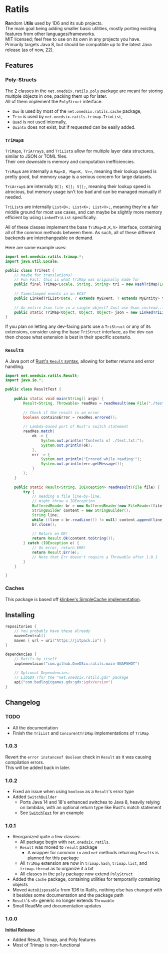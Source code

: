 # Ratils

**Ra**ndom U**tils** used by 1D6 and its sub projects.\
The main goal being adding smaller basic utilities, mostly porting existing features from other languages/frameworks.\
MIT licensed; feel free to use on its own in any projects you have.\
Primarily targets Java 8, but should be compatible up to the latest Java release (as of now, 22).

## Features

### Poly-Structs

The 2 classes in the `net.onedsix.ratils.poly` package are meant for storing multiple objects in one, packing them up for later.\
All of them implement the `PolyStruct` interface.

* `Duo` is used by most of the `net.onedsix.ratils.cache` package,
* `Trio` is used by `net.onedsix.ratils.trimap.TrioList`,
* `Quad` is not used internally,
* `Quinto` does not exist, but if requested can be easily added.

### `TriMap`s

`TriMap`s, `TriArray`s, and `TriList`s allow for multiple layer data structures, similar to JSON or TOML files.\
Their one downside is memory and computation inefficiencies.

`TriMap`s are internally a `Map<D, Map<K, V>>`, meaning their lookup speed is pretty good, but memory usage is a serious
concern for large datasets.

`TriArray`s are internally `D[]; K[]; V[];`, meaning their lookup speed is atrocious, but memory usage isn't too bad and
can be managed manually if needed.

`TriList`s are internally `List<D>; List<K>; List<V>;`, meaning they're a fair middle ground for most use cases, and can
maybe be slightly more memory efficient by using `LinkedTriList` specifically.

All of these classes implement the base `TriMap<D,K,V>` interface, containing all of the common methods between them.
As such, all of these different backends are interchangeable on demand.

Here are some example uses:
```java
import net.onedsix.ratils.trimap.*;
import java.util.Locale;

public class TriTest {
    // Maybe for translations?
    // Fun Fact: this is what TriMap was originally made for
    public final TriMap<Locale, String, String> tri = new HashTriMap(Locale.getDefault());
    
    // Timestamped events in an ECS?
    public LinkedTriList<Date, ? extends MyEvent, ? extends MyEntity> timestamped = null;
    
    // An entire Json file in a single object? Just use Gson instead...
    public static TriMap<Object, Object, Object> json = new LinkedTriList(null);
}
```

If you plan on letting any dev-facing parts use a `TriStruct` or any of its extensions, consider using the base
`TriStruct` interface, as the dev can then choose what extension is best in their specific scenario.

### `Result`s

A Java port of [Rust's `Result` syntax](https://doc.rust-lang.org/std/result/enum.Result.html), allowing for better returns and error handling.

```java
import net.onedsix.ratils.Result;
import java.io.*;

public class ResultTest {
    
    public static void main(String[] args) {
        Result<String, Throwable> readRes = readResult(new File("./test.txt"));
        
        // Check if the result is an error
        boolean containsError = readRes.errored();
        
        // Lambda-based port of Rust's switch statement
        readRes.match(
            ok -> {
                System.out.println("Contents of ./test.txt:");
                System.out.println(ok);
            },
            err -> {
                System.out.println("Errored while reading:");
                System.out.println(err.getMessage());
            }
        );
    }
    
    public static Result<String, IOException> readResult(File file) {
        try {
            // Reading a file line-by-line,
            // might throw a IOException
            BufferedReader br = new BufferedReader(new FileReader(file));
            StringBuilder content = new StringBuilder();
            String line;
            while ((line = br.readLine()) != null) content.append(line).append("\n");
            br.close();
            
            // Return an OK!
            return Result.Ok(content.toString());
        } catch (IOException e) {
            // On error, return ERR!
            return Result.Err(e);
            // Note that Err doesn't require a Throwable after 1.0.1
        }
    }

}
```

### Caches

This package is based off [klinbee's SimpleCache implementation](https://github.com/klinbee/Bad-Apple-World-Preset/blob/main/common/src/main/java/com/klinbee/badapple/SimpleCache.java).



## Installing

```kotlin
repositories {
    // You probably have these already
    mavenCentral()
    maven { url = uri("https://jitpack.io") }
}

dependencies {
    // Ratils by itself
    implementaion("com.github.OneDSix:ratils:main-SNAPSHOT")
    
    // Optional Dependencies:
    // LibGDX (for the "net.onedsix.ratils.gdx" package
    api("com.badlogicgames.gdx:gdx:$gdxVersion")
}
```

## Changelog

### TODO

* All the documentation
* Finish the `TriList` and `ConcurentTriMap` implementations of `TriMap`

### 1.0.3

Revert the `error instanceof Boolean` check in `Result` as it was causing compilation errors.\
This will be added back in later.

### 1.0.2

* Fixed an issue when using `boolean` as a `Result`'s error type
* Added `SwitchBuilder`
  * Ports Java 14 and 18's enhanced switches to Java 8, heavily relying on lambdas, with an optional return type like Rust's match statement
  * See [`SwitchTest`](./src/test/java/net/onedsix/ratils/tests/SwitchTest.java) for an example

### 1.0.1

* Reorganized quite a few classes:
  * All package begin with `net.onedsix.ratils`.
  * `Result` was moved to `result` package
    * A wrapper for common `io` and `net` methods returning `Result`s is planned for this package
  * All `TriMap` extension are now in `trimap.hash`, `trimap.list`, and `trimap.thread` as to organize it a bit
  * All classes in the `poly` package now extend `PolyStruct`
* Added the `cache` package, containing utilities for temporarily containing objects
* Moved `AutoDisposable` from 1D6 to Ratils, nothing else has changed with it besides some documentation and the package path
* `Result`'s `<E>` generic no longer extends `Throwable`
* Small ReadMe and documentation updates

### 1.0.0

**Initial Release**

* Added Result, Trimap, and Poly features
* Most of Trimap is non-functional